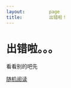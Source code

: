 ```yaml
---
layout:         page
title:          出错啦！
---
```

<h1>出错啦。。。</h1>

<p>看看别的吧先</p>
<a href="/blog?randompost">随机阅读</a>
